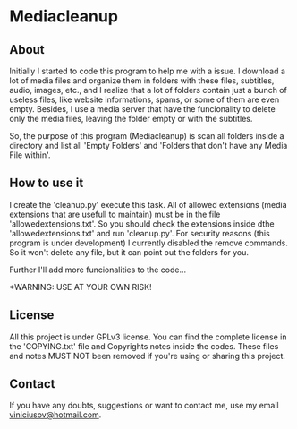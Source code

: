 # Mediacleanup

## About
Initially I started to code this program to help me with a issue.
I download a lot of media files and organize them in folders with these files, subtitles, audio, images, etc., and I realize that 
a lot of folders contain just a bunch of useless files, like website informations, spams, or some of them are even empty.
Besides, I use a media server that have the funcionality to delete only the media files, leaving the folder empty or with the subtitles.

So, the purpose of this program (Mediacleanup) is scan all folders inside a directory and list all 'Empty Folders' and 'Folders that don't 
have any Media File within'.

## How to use it
I create the 'cleanup.py' execute this task. All of allowed extensions (media extensions that are usefull to maintain) must be in the file
'allowedextensions.txt'.
So you should check the extensions inside dthe 'allowedextensions.txt' and run 'cleanup.py'.
For security reasons (this program is under development) I currently disabled the remove commands.
So it won't delete any file, but it can point out the folders for you.

Further I'll add more funcionalities to the code...

*WARNING: USE AT YOUR OWN RISK!

## License
All this project is under GPLv3 license. You can find the complete license in the 'COPYING.txt' file and Copyrights notes inside the codes.
These files and notes MUST NOT been removed if you're using or sharing this project.

## Contact
If you have any doubts, suggestions or want to contact me, use my email viniciusov@hotmail.com.
